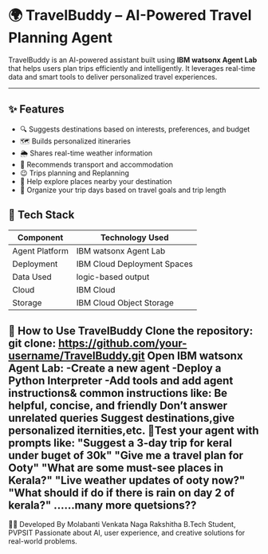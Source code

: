 # 🌍 TravelBuddy – AI-Powered Travel Planning Agent

TravelBuddy is an AI-powered assistant built using **IBM watsonx Agent Lab** that helps users plan trips efficiently and intelligently. It leverages real-time data and smart tools to deliver personalized travel experiences.

---

## ✨ Features

- 🔍 Suggests destinations based on interests, preferences, and budget
- 🗺️ Builds personalized itineraries
- 🌦️ Shares real-time weather information
- 🏨 Recommends transport and accommodation
- 😉 Trips planning and Replanning
- 🧭 Help explore places nearby your destination
- 📅 Organize your trip days based on travel goals and trip length

## 🧠 Tech Stack

| Component        | Technology Used                      |
|------------------|--------------------------------------|
| Agent Platform   | IBM watsonx Agent Lab                |
| Deployment       | IBM Cloud Deployment Spaces          |
| Data Used        | logic-based output                   |
| Cloud            | IBM Cloud                            |
| Storage          | IBM Cloud Object Storage             |

🚀 How to Use TravelBuddy
Clone the repository:
git clone: https://github.com/your-username/TravelBuddy.git
Open IBM watsonx Agent Lab:
-Create a new agent
-Deploy a Python Interpreter
-Add tools and add agent instructions& common instructions like:
     Be helpful, concise, and friendly
     Don’t answer unrelated queries
    Suggest destinations,give personalized iternities,etc.
🧠Test your agent with prompts like:
"Suggest a 3-day trip for keral under buget of 30k"
"Give me a travel plan for Ooty"
"What are some must-see places in Kerala?"
"Live weather updates of ooty now?"
"What should if do if there is rain on day 2 of kerala?"
......many more quetsions??
-----


🙋‍♀️ Developed By
Molabanti Venkata Naga Rakshitha
B.Tech Student, PVPSIT
Passionate about AI, user experience, and creative solutions for real-world problems.


